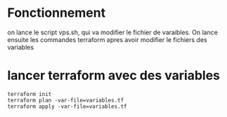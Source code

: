 # Fonctionnement

on lance le script vps.sh, qui va modifier le fichier de varaibles.
On lance ensuite les commandes terraform apres avoir modifier le fichiers des variables

# lancer terraform avec des variables

```
terraform init
terraform plan -var-file=variables.tf
terraform apply -var-file=variables.tf
```